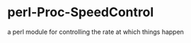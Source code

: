 perl-Proc-SpeedControl
======================

a perl module for controlling the rate at which things happen